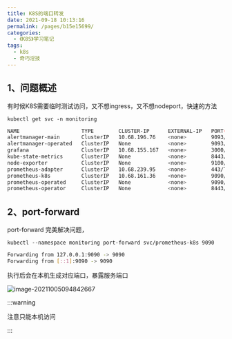 ```yaml
---
title: K8S的端口转发
date: 2021-09-18 10:13:16
permalink: /pages/b15e15699/
categories:
  - 《K8S》学习笔记
tags:
  - k8s
  - 奇巧淫技
---
```




## 1、问题概述

有时候K8S需要临时测试访问，又不想ingress，又不想nodeport，快速的方法

` kubectl get svc -n monitoring   `

```bash
NAME                    TYPE        CLUSTER-IP      EXTERNAL-IP   PORT(S)                      AGE
alertmanager-main       ClusterIP   10.68.196.76    <none>        9093/TCP                     28m
alertmanager-operated   ClusterIP   None            <none>        9093/TCP,9094/TCP,9094/UDP   28m
grafana                 ClusterIP   10.68.155.167   <none>        3000/TCP                     28m
kube-state-metrics      ClusterIP   None            <none>        8443/TCP,9443/TCP            28m
node-exporter           ClusterIP   None            <none>        9100/TCP                     28m
prometheus-adapter      ClusterIP   10.68.239.95    <none>        443/TCP                      28m
prometheus-k8s          ClusterIP   10.68.161.36    <none>        9090/TCP                     28m
prometheus-operated     ClusterIP   None            <none>        9090/TCP                     28m
prometheus-operator     ClusterIP   None            <none>        8443/TCP                     32m
```



## 2、port-forward

port-forward 完美解决问题，



`kubectl --namespace monitoring port-forward svc/prometheus-k8s 9090`

```sh
Forwarding from 127.0.0.1:9090 -> 9090
Forwarding from [::1]:9090 -> 9090
```

执行后会在本机生成对应端口，暴露服务端口

![image-20211005094842667](https://cdn.jsdelivr.net/gh/lzq70112/images/blog/image-20211005094842667.png)



:::warning

注意只能本机访问

:::

